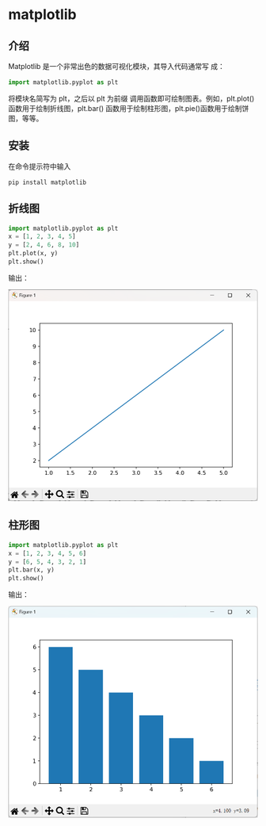 # matplotlib

## 介绍

Matplotlib 是一个非常出色的数据可视化模块，其导入代码通常写 成：

``` python
import matplotlib.pyplot as plt
```

将模块名简写为 plt，之后以 plt 为前缀 调用函数即可绘制图表。例如，plt.plot()函数用于绘制折线图，plt.bar() 函数用于绘制柱形图，plt.pie()函数用于绘制饼图，等等。

## 安装

在命令提示符中输入

``` shell
pip install matplotlib
```

## 折线图

```python
import matplotlib.pyplot as plt
x = [1, 2, 3, 4, 5]
y = [2, 4, 6, 8, 10]
plt.plot(x, y)
plt.show()
```

输出：

![](图片\折线图.png)

## 柱形图

```python
import matplotlib.pyplot as plt
x = [1, 2, 3, 4, 5, 6]
y = [6, 5, 4, 3, 2, 1]
plt.bar(x, y)
plt.show()
```

输出：

![](图片\柱形图.png)

